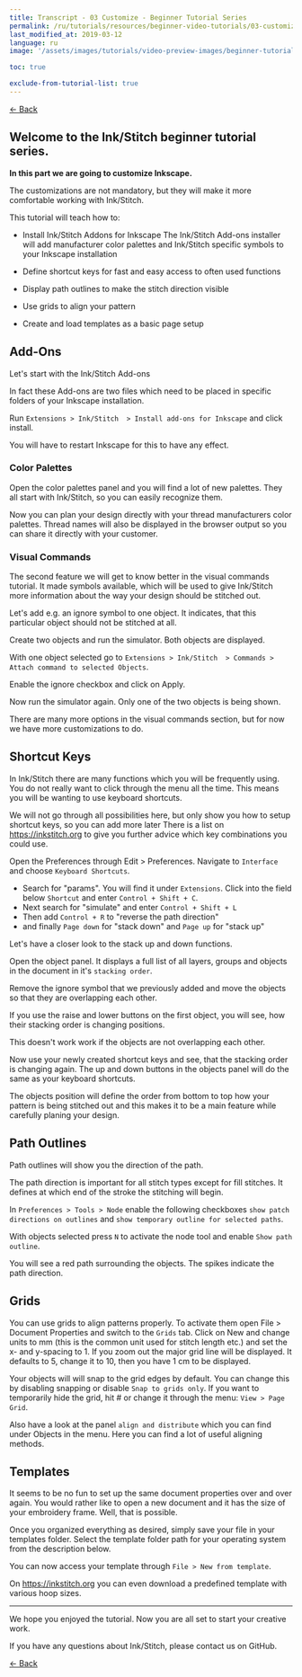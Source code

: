 ```yaml
---
title: Transcript - 03 Customize - Beginner Tutorial Series
permalink: /ru/tutorials/resources/beginner-video-tutorials/03-customize-transcript
last_modified_at: 2019-03-12
language: ru
image: '/assets/images/tutorials/video-preview-images/beginner-tutorial-series.png'

toc: true

exclude-from-tutorial-list: true
---
```

[← Back](/tutorials/resources/beginner-video-tutorials/)

## Welcome to the Ink/Stitch beginner tutorial series.

**In this part we are going to customize Inkscape.**

The customizations are not mandatory, but they will make it more comfortable working with Ink/Stitch.

This tutorial will teach how to:

*   Install Ink/Stitch Addons for Inkscape
    The Ink/Stitch Add-ons installer will add manufacturer color palettes and Ink/Stitch specific symbols to your Inkscape installation

*   Define shortcut keys for fast and easy access to often used functions

*   Display path outlines to make the stitch direction visible

*   Use grids to align your pattern

*   Create and load templates as a basic page setup

## Add-Ons

Let's start with the Ink/Stitch Add-ons

In fact these Add-ons are two files which need to be placed in specific folders of your Inkscape installation.

Run `Extensions > Ink/Stitch  > Install add-ons for Inkscape` and click install.

You will have to restart Inkscape for this to have any effect.

### Color Palettes

Open the color palettes panel and you will find a lot of new palettes. They all start with Ink/Stitch, so you can easily recognize them.

Now you can plan your design directly with your thread manufacturers color palettes. Thread names will also be displayed in the browser output so you can share it directly with your customer.

### Visual Commands

The second feature we will get to know better in the visual commands tutorial. It made symbols available, which will be used to give Ink/Stitch more information about the way your design should be stitched out.

Let's add e.g. an ignore symbol to one object. It indicates, that this particular object should not be stitched at all.

Create two objects and run the simulator. Both objects are displayed.

With one object selected go to `Extensions > Ink/Stitch  > Commands > Attach command to selected Objects`.

Enable the ignore checkbox and click on Apply.

Now run the simulator again. Only one of the two objects is being shown.

There are many more options in the visual commands section, but for now we have more customizations to do.

## Shortcut Keys

In Ink/Stitch there are many functions which you will be frequently using. You do not really want to click through the menu all the time. This means you will be wanting to use keyboard shortcuts.

We will not go through all possibilities here, but only show you how to setup shortcut keys, so you can add more later
There is a list on <https://inkstitch.org> to give you further advice which key combinations you could use.

Open the Preferences through Edit > Preferences. Navigate to `Interface` and choose `Keyboard Shortcuts`.

*   Search for "params". You will find it under `Extensions`. Click into the field below `Shortcut` and enter `Control + Shift + C`.
*   Next search for "simulate" and enter `Control + Shift + L`
*   Then add `Control + R` to "reverse the path direction"
*   and finally `Page down` for "stack down" and `Page up` for "stack up"

Let's have a closer look to the stack up and down functions.

Open the object panel. It displays a full list of all layers, groups and objects in the document in it's `stacking order`.

Remove the ignore symbol that we previously added and move the objects so that they are overlapping each other.

If you use the raise and lower buttons on the first object, you will see, how their stacking order is changing positions.

This doesn't work work if the objects are not overlapping each other.

Now use your newly created shortcut keys and see, that the stacking order is changing again. The up and down buttons in the objects panel will do the same as your keyboard shortcuts.

The objects position will define the order from bottom to top how your pattern is being stitched out and this makes it to be a main feature while carefully planing your design.

## Path Outlines

Path outlines will show you the direction of the path.

The path direction is important for all stitch types except for fill stitches. It defines at which end of the stroke the stitching will begin.

In `Preferences > Tools > Node` enable the following checkboxes `show patch directions on outlines` and `show temporary outline for selected paths`.

With objects selected press `N` to activate the node tool and enable `Show path outline`.

You will see a red path surrounding the objects. The spikes indicate the path direction.

## Grids

You can use grids to align patterns properly.
To activate them open File > Document Properties and switch to the `Grids` tab.
Click on New and change units to mm (this is the common unit used for stitch length etc.) and set the x- and y-spacing to 1.
If you zoom out the major grid line will be displayed. It defaults to 5, change it to 10, then you have 1 cm to be displayed.

Your objects will will snap to the grid edges by default. You can change this by disabling snapping or disable `Snap to grids only`.
If you want to temporarily hide the grid, hit # or change it through the menu: `View > Page Grid`.

Also have a look at the panel `align and distribute` which you can find under Objects in the menu. Here you can find a lot of useful aligning methods.

## Templates

It seems to be no fun to set up the same document properties over and over again.
You would rather like to open a new document and it has the size of your embroidery frame.
Well, that is possible.

Once you organized everything as desired, simply save your file in your templates folder.
Select the template folder path for your operating system from the description below.

You can now access your template through `File > New from template`.

On <https://inkstitch.org> you can even download a predefined template with various hoop sizes.

---

We hope you enjoyed the tutorial. Now you are all set to start your creative work.

If you have any questions about Ink/Stitch, please contact us on GitHub.

[← Back](/tutorials/resources/beginner-video-tutorials/)

